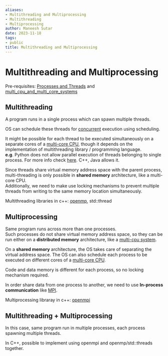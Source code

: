 ```yaml
---
aliases:
- Multithreading and Multiprocessing
- Multithreading
- Multiprocessing
author: Maneesh Sutar
date: 2023-11-18
tags:
- public
title: Multithreading and Multiprocessing
---
```


# Multithreading and Multiprocessing

Pre-requisites: [Processes and Threads](program_processes_threads.md) and [multi_cpu_and_multi_core_systems](multi_cpu_and_multi_core_systems.md)

## Multithreading

A program runs in a single process which can spawn multiple threads.

OS can schedule these threads for [concurrent](./concurrency.md) execution using scheduling.

It might be possible for each thread to be executed simultaneously on a separate cores of a [multi-core CPU](multi_cpu_and_multi_core_systems.md), though it depends on the implementation of multithreading library / programming language.  
**e.g**. Python does not allow parallel execution of threads belonging to single process. For more info check [here](../Python/Multithreading_vs_Multiprocessing_in_python.md). C++, Java allows it.

Since threads share virtual memory address space with the parent process, multi-threading is only possible in **shared memory** architecture, like a multi-core CPU.  
Additionally, we need to make use locking mechanisms to prevent multiple threads from writing to the same memory location simultaneously.

Multithreading libraries in c++: [openmp](https://www.openmp.org/), std::thread

## Multiprocessing

Same program runs across more than one processes.  
Such processes do not share virtual memory address space, so they can be run either on a **distributed memory** architecture, like a [multi-cpu system](multi_cpu_and_multi_core_systems.md).

On a **shared memory** architecture, the OS takes care of separating the virtual address space. The OS can also schedule each process to be executed on different cores of a [multi-core CPU](multi_cpu_and_multi_core_systems.md).

Code and data memory is different for each process, so no locking mechanism required.

In order share data from one process to another, we need to use **In-process communication** like [MPI](https://www.mpi-forum.org/).

Multiprocessing libraray in c++: [openmpi](https://www.open-mpi.org/)

## Multithreading + Multiprocessing

In this case, same program run in multiple processes, each process spawning multiple threads.

In C++, possible to implement using openmpi and openmp/std::threads together.
